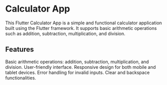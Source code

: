 # Calculator App

This Flutter Calculator App is a simple and functional calculator application built using the Flutter framework.
It supports basic arithmetic operations such as addition, subtraction, multiplication, and division.

## Features

Basic arithmetic operations: addition, subtraction, multiplication, and division.
User-friendly interface.
Responsive design for both mobile and tablet devices.
Error handling for invalid inputs.
Clear and backspace functionalities.


